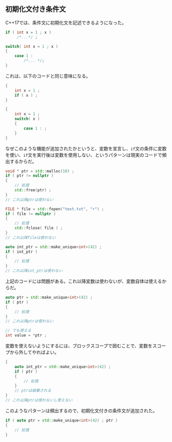 ## 初期化文付き条件文

C++17では、条件文に初期化文を記述できるようになった。


~~~c++
if ( int x = 1 ; x )
     /*...*/ ;

switch( int x = 1 ; x )
{
    case 1 :
        /*... */;
}
~~~

これは、以下のコードと同じ意味になる。

~~~c++
{
    int x = 1 ;
    if ( x ) ;
}

{
    int x = 1 ;
    switch( x )
    {
        case 1 : ;
    }
}
~~~

なぜこのような機能が追加されたかというと、変数を宣言し、`if`文の条件に変数を使い、`if`文を実行後は変数を使用しない、というパターンは現実のコードで頻出するからだ。

~~~c++
void * ptr = std::malloc(10) ;
if ( ptr != nullptr )
{
    // 処理
    std::free(ptr) ;
}
// これ以降ptrは使わない

FILE * file = std::fopen("text.txt", "r") ;
if ( file != nullptr )
{
    // 処理
    std::fclose( file ) ;
}
// これ以降fileは使わない

auto int_ptr = std::make_unique<int>(42) ;
if ( int_ptr )
{
    // 処理
}
// これ以降int_ptrは使わない
~~~


上記のコードには問題がある。これ以降変数は使わないが、変数自体は使えるからだ。

~~~c++
auto ptr = std::make_unique<int>(42) ;
if ( ptr )
{
    // 処理
}
// これ以降ptrは使わない

// でも使える
int value = *ptr ;
~~~

変数を使えないようにするには、ブロックスコープで囲むことで、変数をスコープから外してやればよい。

~~~c++
{
    auto int_ptr = std::make_unique<int>(42) ;
    if ( ptr )
    {
        // 処理
    }
    // ptrは破棄される
}
// これ以降ptrは使わないし使えない
~~~

このようなパターンは頻出するので、初期化文付きの条件文が追加された。

~~~c++
if ( auto ptr = std::make_unique<int>(42) ; ptr )
{
    // 処理
}
~~~


